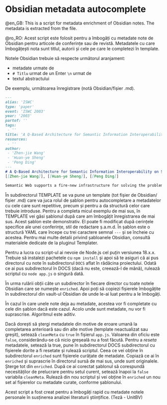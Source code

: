 # Obsidian metadata autocomplete


@en_GB: This is a script for metadata enrichment of Obsidian notes. The metadata is extracted from the file.

@ro_RO: Acest script este folosit pentru a îmbogăți cu metadate note de Obsidian pentru articole de conferințe sau de revistă. Metadatele cu care îmbogățești nota sunt titlul, autorii și cele pe care le completezi în template.

Notele Obsidian trebuie să respecte următorul aranjament:
- metadate urmate de 
- `# Titlu` urmat de un Enter `\n` urmat de 
- textul abstractului

De exemplu, următoarea înregistrare (notă Obsidian/fișier .md).

```markdown
---
alias: 'ISWC'
type: 'paper'
event: 'ISWC 2003'
year: '2003'
partof: ''
tags:
 - ''
title: 'A Q-Based Architecture for Semantic Information Interoperability on Semantic Web'
resources:
 - ''
author:
 - 'Zhen-jie Wang'
 - 'Huan-ye Sheng'
 - 'Peng Ding'
---
# A Q-Based Architecture for Semantic Information Interoperability on Semantic Web
[[Zhen-jie Wang]], [[Huan-ye Sheng]], [[Peng Ding]]

Semantic Web supports a fire-new infrastructure for solving the problem of semantic information interoperability, and it promises to support an intelligent and automatic information-processing platform for multi-agent system whose ultimate objective is to provide better services for end-users, for example, interoperable information query. Therefore, except agent-to-agent interaction in multi-agent system, there is human-to-agent interaction. To unify the two kinds of interaction, this paper introduces Q language – a scenario description language for designing interaction among agents and users. A Q-based architecture, which integrates ontology servers, ontology-mapping servers, semantic information sources, and multi-agent query system, is presented as a system solution to semantic information interoperability on Semantic Web. Furthermore, we investigate key technologies of interoperability: domain ontology, ontology-mapping service, and related multi-agent system, and give an implementation to demonstrate how our architecture works.
```

În subdirectorul TEMPLATE se va pune un template (tot fișier de Obsidian/ fișier .md) care va juca rolul de șablon pentru autocompletare a metadatelor cu cele care sunt repetitive, precum și pentru a da structură celor care trebuie introduse. Pentru a completa micul exemplu de mai sus, în TEMPLATE vei găsi șablonul după care am îmbogățit înregistrarea de mai sus. Acest șablon este demonstrativ. El poate fi modificat după cerințele specifice ale unei conferințe, stil de redactare ș.a.m.d. În șablon este o structură YAML care începe cu trei caractere semnal `---` și se încheie cu acestea. Pentru mai multe detalii privind șabloanele Obsidian, consultă materialele dedicate de la pluginul Templater.

Pentru a lucra cu script-ul ai nevoie de Node.js cel puțin versiunea 18.x.x. Trebuie să instalezi pachetele cu `npm install` și apoi să te asiguri că ai pus directorul cu note în subdirectorul `DOCS` aflat în rădăcina proiectului. Odată ce ai pus subdirectorul în DOCS (dacă nu este, creează-l de mână), rulează scriptul cu `node app.js` o singură dată.

În urma rulării obții câte un subdirector în fiecare director cu toate notele Obsidian care se numește `enriched`. Apoi poți să copiezi fișierele îmbogățite în subdirectorul din vault-ul Obsidian de unde le-ai luat pentru a le îmbogăți.

În cazul în care unele note deja au metadate, acestea vor fi completate cu cele din șablon dacă este cazul. Acolo unde sunt metadate, nu vor fi suprascrise. Algoritmul este aditiv.

Dacă dorești să ștergi metadatele din motive de eroare umană la completarea anterioară sau din alte motive (template neactualizat sau greșit), setează `cleanMeta` cu `true` în fișierul `app.js`. Valoarea din oficiu este `false`, considerându-se că nicio greșeală nu a fost făcută. Pentru a *reseta* metadatele, setează la true, pune în subdirectorul DOCS subdirectorul cu fișierele dorite a fi resetate și rulează scriptul. Ceea ce vei obține în subdirectorul `enriched` sunt fișierele curățate de metadate. Copiază ce ai în `enriched` și suprascrie în directorul sursă de mai sus, unde sunt originalele. Șterge tot din `enriched`. După ce ai corectat șablonul să corespundă necesităților de prelucrare pentru setul curent, setează înapoi la `false` variabila `cleanMeta`. Rulează din nou scriptul și vei obține în `enriched` un nou set al fișierelor cu metadate curate, conforme șablonului.

Acest script a fost creat pentru a îmbogăți rapid cu metadate notele personale în susținerea analizei literaturii științifice. (Teză - UnitBV)